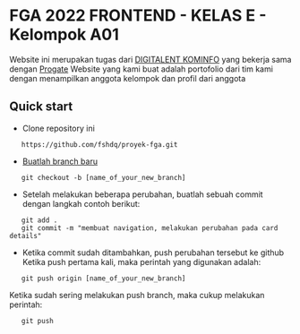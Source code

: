 
# FGA 2022 FRONTEND - KELAS E - Kelompok A01
Website ini merupakan tugas dari [DIGITALENT KOMINFO](https://digitalent.kominfo.go.id) yang bekerja sama dengan [Progate](https://progate.com)
Website yang kami buat adalah portofolio dari tim kami dengan menampilkan anggota kelompok dan profil dari anggota



## Quick start

 - Clone repository ini
 ```
    https://github.com/fshdq/proyek-fga.git
```
 
 - [Buatlah branch baru](https://github.com/Kunena/Kunena-Forum/wiki/Create-a-new-branch-with-git-and-manage-branches)
 ``` 
    git checkout -b [name_of_your_new_branch]
``` 

 - Setelah melakukan beberapa perubahan, buatlah sebuah commit dengan langkah contoh berikut:
 ```
    git add .
    git commit -m "membuat navigation, melakukan perubahan pada card details"
 ```

 - Ketika commit sudah ditambahkan, push perubahan tersebut ke github
Ketika push pertama kali, maka perintah yang digunakan adalah:
 ``` 
    git push origin [name_of_your_new_branch]
 ```
 Ketika sudah sering melakukan push branch, maka cukup melakukan perintah:
 ```
    git push
 ```
